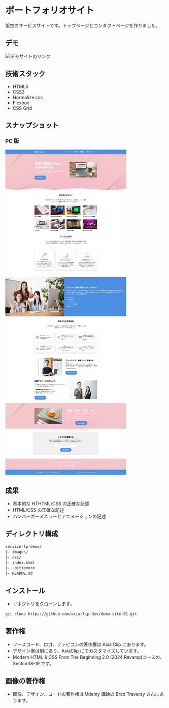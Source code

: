 # ポートフォリオサイト

架空のサービスサイトです。トップページとコンタクトページを作りました。

## デモ

![デモサイトのリンク](https://axiaclip-dev.github.io/WebTutor-demo/)

## 技術スタック

- HTML5
- CSS3
- Normalize.css
- Flexbox
- CSS Grid

## スナップショット

### PC 版

![デモサイトイメージ](./images/demo/snapshot_index_pc.png)

## 成果

- 基本的な HTHTML/CSS の正確な記述
- HTML/CSS の正確な記述
- ハンバーガーメニューとアニメーションの記述

## ディレクトリ構成

```bash
service-lp-demo/
|- images/
|- css/
|- index.html
|- .gitignore
|- README.md
```

## インストール

- リポジトリをクローンします。

```bash
git clone https://github.com/axiaclip-dev/demo-site-01.git
```

## 著作権

- ソースコード、ロゴ、ファビコンの著作権は Axia Clip にあります。
- デザイン案は別にあり、AxiaClip にてカスタマイズしています。
- Modern HTML & CSS From The Beginning 2.0 (2024 Revamp)コースの、Section18-19 です。

## 画像の著作権

- 画像、デザイン、コードの著作権は Udemy 講師の Brad Traversy さんにあります。
